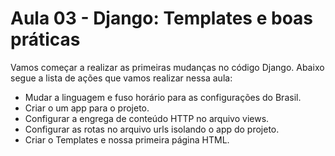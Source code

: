 # Aula 03 - Django: Templates e boas práticas
Vamos começar a realizar as primeiras mudanças no código Django. Abaixo segue a lista de ações que vamos realizar nessa aula:

* Mudar a linguagem e fuso horário para as configurações do Brasil.
* Criar o um app para o projeto.
* Configurar a engrega de conteúdo HTTP no arquivo views.
* Configurar as rotas no arquivo urls isolando o app do projeto.
* Criar o Templates e nossa primeira página HTML.
